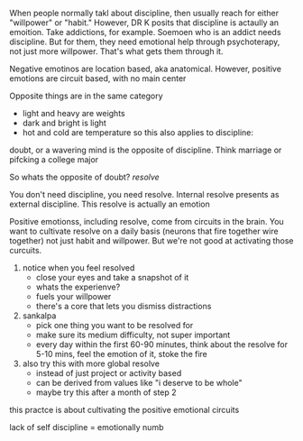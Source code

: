 When people normally takl about discipline, then usually reach for either "willpower" or "habit." However, DR K posits that discipline is actaully an emoition. Take addictions, for example. Soemoen who is an addict needs discipline. But for them, they need emotional help through psychoterapy, not just more willpower. That's what gets them through it.


Negative emotinos are location based, aka anatomical. However, positive emotions are circuit based, with no main center


Opposite things are in the same category 
- light and heavy are weights
- dark and bright is light
- hot and cold are temperature
so this also applies to discipline:

doubt, or a wavering mind is the opposite of discipline. Think marriage or pifcking a college major

So whats the opposite of doubt? _resolve_

You don't need discipline, you need resolve. Internal resolve presents as external discipline. This resolve is actually an emotion

Positive emotionss, including resolve, come from circuits in the brain. You want to cultivate resolve on a daily basis (neurons that fire together wire together) not just habit and willpower. But we're not good at activating those curcuits.

1. notice when you feel resolved
	- close your eyes and take a snapshot of it
	- whats the experienve?
	- fuels your willpower
	- there's a core that lets you dismiss distractions
2. sankalpa
	- pick one thing you want to be resolved for
	- make sure its medium difficulty, not super important
	- every day within the first 60-90 minutes, think about the resolve for 5-10 mins, feel the emotion of it, stoke the fire
3. also try this with more global resolve
	- instead of just project or activity based
	- can be derived from values like "i deserve to be whole"
	- maybe try this after a month of step 2

this practce is about cultivating the positive emotional circuits

lack of self discipline = emotionally numb